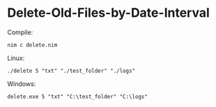 # Delete-Old-Files-by-Date-Interval
Compile:
   ```
   nim c delete.nim
   ```
 
Linux:
   ```
   ./delete 5 "txt" "./test_folder" "./logs"
   ```
 
Windows:
   ```
   delete.exe 5 "txt" "C:\test_folder" "C:\logs"
   ```
